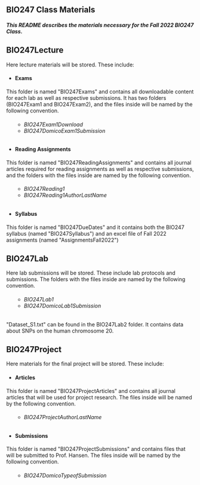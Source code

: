 <section>
    <h1>BIO247 Class Materials</h1>
    <h5>This README describes the materials necessary for the Fall 2022 BIO247 Class.</h5>
</section>

<section>
<h2>BIO247Lecture</h2>
<p>Here lecture materials will be stored. These include:</p>
<h4>
	<ul>
		<li>Exams</li>
	</ul>
</h4>
<p>This folder is named "BIO247Exams" and contains all downloadable content for each lab as well as respective submissions. It has two folders (BIO247Exam1 and BIO247Exam2), and the files inside will be named by the following convention.<p>
<h6> 
	<ul>
		<ul>
			<li>BIO247Exam1Download</li>
			<li>BIO247DomicoExam1Submission</li> 
		</ul>
	</ul>
</h6>
	<h4>
		<ul>
			<li>Reading Assignments </li>
		</ul>
	</h4>
<p>This folder is named "BIO247ReadingAssignments" and contains all journal articles required for reading assignments as well as respective submissions, and the folders with the files inside are named by the following convention.</p>
<h6> 
	<ul>
		<ul>
			<li>BIO247Reading1</li>
			<li>BIO247Reading1AuthorLastName</li> 
		</ul>
	</ul>
</h6>
	<h4>
		<ul>
			<li>Syllabus</li>  
		</ul>
	</h4>
<p>This folder is named "BIO247DueDates" and it contains both the BIO247 syllabus (named "BIO247Syllabus") and an excel file of Fall 2022 assignments (named "AssignmentsFall2022")</p>
</section>

<section>
<h2>BIO247Lab</h2>
<p>Here lab submissions will be stored. These include lab protocols and submissions. The folders with the files inside are named by the following convention.</p>
<h6> 
	<ul>
		<ul>
			<li>BIO247Lab1</li>
			<li>BIO247DomicoLab1Submission</li>
		</ul>
	</ul>
</h6>
	<p>"Dataset_S1.txt" can be found in the BIO247Lab2 folder. It contains data about SNPs on the human chromosome 20.</p>
</section>

<section>
<h2>BIO247Project</h2>
<p>Here materials for the final project will be stored. These include:</p>
	<ul>
        <h4>
			<li>Articles</li>
		</h4>
	</ul>
<p>This folder is named "BIO247ProjectArticles" and contains all journal articles that will be used for project research. The files inside will be named by the following convention.</p>
<h6> 
	<ul>
        <ul>
            <li>BIO247ProjectAuthorLastName</li>
        </ul>
	</ul>
</h6>
	<h4>
        <ul>
            <li>Submissions</li>
        </ul>
	</h4>
<p>This folder is named "BIO247ProjectSubmissions" and contains files that will be submitted to Prof. Hansen. The files inside will be named by the following convention.</p>
	<h6> 
		<ul>
            <ul>
                <li>BIO247DomicoTypeofSubmission</li>
            </ul>
		</ul> 
	</h6>
</section>




​      

​        

​        



